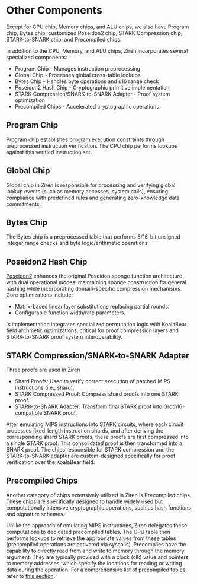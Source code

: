 # Other Components

Except for CPU chip, Memory chips, and ALU chips, we also have Program chip, Bytes chip, customized Poseidon2 chip, STARK Compression chip, STARK-to-SNARK chip, and Precompiled chips.

In addition to the CPU, Memory, and ALU chips, Ziren incorporates several specialized components:

- ​Program Chip - Manages instruction preprocessing
- Global Chip - Processes global cross-table lookups
- Bytes Chip - Handles byte operations and u16 range check
- Poseidon2 Hash Chip - Cryptographic primitive implementation
- ​STARK Compression/SNARK-to-SNARK Adapter - Proof system optimization
- ​Precompiled Chips - Accelerated cryptographic operations


## Program Chip

Program chip establishes program execution constraints through preprocessed instruction verification. The CPU chip performs lookups against this verified instruction set.

## Global Chip
Global chip in Ziren is responsible for processing and verifying global lookup events (such as memory accesses, system calls), ensuring compliance with predefined rules and generating zero-knowledge data commitments.

## Bytes Chip
The Bytes chip is a preprocessed table that performs 8/16-bit unsigned integer range checks and  byte logic/arithmetic operations.

## Poseidon2 Hash Chip

[Poseidon2](https://eprint.iacr.org/2023/323) enhances the original Poseidon sponge function architecture with dual operational modes: maintaining sponge construction for general hashing while incorporating domain-specific compression mechanisms. Core optimizations include:
- Matrix-based linear layer substitutions replacing partial rounds.
- Configurable function width/rate parameters.

's implementation integrates specialized permutation logic with KoalaBear field arithmetic optimizations, critical for proof compression layers and STARK-to-SNARK proof system interoperability.

## ​STARK Compression/SNARK-to-SNARK Adapter

Three proofs are used in Ziren
- Shard Proofs: Used to verify correct execution of patched MIPS instructions (i.e., shard).
- STARK Compressed Proof: Compress shard proofs into one STARK proof.
- STARK-to-SNARK Adapter: Transform final STARK proof into Groth16-compatible SNARK proof.

After emulating MIPS instructions into STARK circuits, where each circuit processes fixed-length instruction shards, and after deriving the corresponding shard STARK proofs, these proofs are first compressed into a single STARK proof. This consolidated proof is then transformed into a SNARK proof. The chips responsible for STARK compression and the STARK-to-SNARK adapter are custom-designed specifically for proof verification over the KoalaBear field.

## Precompiled Chips

Another category of chips extensively utilized in Ziren is Precompiled chips. These chips are specifically designed to handle widely used but computationally intensive cryptographic operations, such as hash functions and signature schemes. 

Unlike the approach of emulating MIPS instructions, Ziren delegates these computations to dedicated precompiled tables. The CPU table then performs lookups to retrieve the appropriate values from these tables (precompiled operations are activated via syscalls). Precompiles have the capability to directly read from and write to memory through the memory argument. They are typically provided with a clock (clk) value and pointers to memory addresses, which specify the locations for reading or writing data during the operation. For a comprehensive list of precompiled tables, refer to [this section](../../../mips-vm/mips-isa.md).

